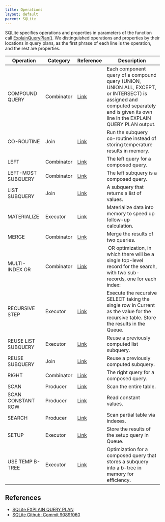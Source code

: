 ```yaml
---
title: Operations
layout: default
parent: SQLite
---
```


SQLite specifies operations and properties in parameters of the function call [ExplainQueryPlan()](https://github.com/sqlite/sqlite/blob/908dec74/src/select.c#L2713). We distinguished operations and properties by their locations in query plans, as the first phrase of each line is the operation, and the rest are properties. 



| Operation           | Category | Reference                                                                    | Description                                                                                                                                                                       |
| ------------------- | -------- | ---------------------------------------------------------------------------- | --------------------------------------------------------------------------------------------------------------------------------------------------------------------------------- |
| COMPOUND QUERY      | Combinator      | [Link](https://github.com/sqlite/sqlite/blob/9089f060/src/select.c#L2923)    | Each component query of a compound query (UNION, UNION ALL, EXCEPT, or INTERSECT) is assigned and computed separately and is given its own line in the EXPLAIN QUERY PLAN output. |
| CO-ROUTINE          | Join     | [Link](https://github.com/sqlite/sqlite/blob/9089f060/src/select.c#L7364)    | Run the subquery co-routine instead of storing temperature results in memory.                                                                                                     |
| LEFT                | Combinator      | [Link](https://github.com/sqlite/sqlite/blob/9089f060/src/select.c#L3637)    | The left query for a composed query.                                                                                                                                              |
| LEFT-MOST SUBQUERY  | Combinator      | [Link](https://github.com/sqlite/sqlite/blob/9089f060/src/select.c#L2924)    | The left subquery is a composed query.                                                                                                                                            |
| LIST SUBQUERY       | Join     | [Link](https://github.com/sqlite/sqlite/blob/9089f060/src/expr.c#L3207)      | A subquery that returns a list of values.                                                                                                                                         |
| MATERIALIZE         | Executor | [Link](https://github.com/sqlite/sqlite/blob/9089f060/src/select.c#L7417)    | Materialize data into memory to speed up follow-up calculation.                                                                                                                   |
| MERGE               | Combinator      | [Link](https://github.com/sqlite/sqlite/blob/9089f060/src/select.c#L3628)    | Merge the results of two queries.                                                                                                                                                 |
| MULTI-INDEX OR      | Combinator      | [Link](https://github.com/sqlite/sqlite/blob/9089f060/src/wherecode.c#L2272) |  OR optimization, in which there will be a single top-level record for the search, with two sub-records, one for each index:                                                      |
| RECURSIVE STEP      | Executor | [Link](https://github.com/sqlite/sqlite/blob/9089f060/src/select.c#L2747)    | Execute the recursive SELECT taking the single row in Current as the value for the recursive table. Store the results in the Queue.                                               |
| REUSE LIST SUBQUERY | Executor | [Link](https://github.com/sqlite/sqlite/blob/9089f060/src/expr.c#L3157)      | Reuse a previously computed list subquery.                                                                                                                                        |
| REUSE SUBQUERY      | Join     | [Link](https://github.com/sqlite/sqlite/blob/9089f060/src/expr.c#L3347)      | Reuse a previously computed subquery.                                                                                                                                             |
| RIGHT               | Combinator      | [Link](https://github.com/sqlite/sqlite/blob/9089f060/src/select.c#L3652)    | The right query for a composed query.                                                                                                                                             |
| SCAN                | Producer | [Link](https://github.com/sqlite/sqlite/blob/9089f060/src/select.c#L6655)    | Scan the entire table.                                                                                                                                                            |
| SCAN CONSTANT ROW   | Producer | [Link](https://github.com/sqlite/sqlite/blob/9089f060/src/where.c#L5935)     | Read constant values.                                                                                                                                                             |
| SEARCH              | Producer | [Link](https://www.sqlite.org/eqp.html)                                      | Scan partial table via indexes.                                                                                                                                                   |
| SETUP               | Executor | [Link](https://github.com/sqlite/sqlite/blob/908dec74/src/select.c#L2713)    | Store the results of the setup query in Queue.                                                                                                                                    |
| USE TEMP B-TREE     | Executor | [Link](https://github.com/sqlite/sqlite/blob/9089f060/src/select.c#L3027)    | Optimization for a composed query that stores a subquery into a b-tree in memory for efficiency.                                                                                  |


## References
* [SQLite EXPLAIN QUERY PLAN](https://www.sqlite.org/eqp.html)
* [SQLite Github: Commit 9089f060](https://github.com/sqlite/sqlite/blob/9089f060)
